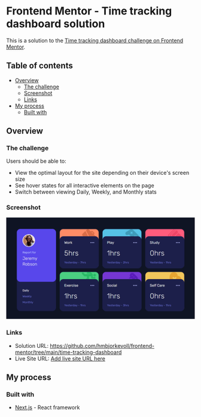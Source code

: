# Frontend Mentor - Time tracking dashboard solution

This is a solution to the [Time tracking dashboard challenge on Frontend Mentor](https://www.frontendmentor.io/challenges/time-tracking-dashboard-UIQ7167Jw).

## Table of contents

- [Overview](#overview)
  - [The challenge](#the-challenge)
  - [Screenshot](#screenshot)
  - [Links](#links)
- [My process](#my-process)
  - [Built with](#built-with)

## Overview

### The challenge

Users should be able to:

- View the optimal layout for the site depending on their device's screen size
- See hover states for all interactive elements on the page
- Switch between viewing Daily, Weekly, and Monthly stats

### Screenshot

![Screenshot of time tracking dashboard project](./screenshot.PNG)

### Links

- Solution URL: https://github.com/hmbjorkevoll/frontend-mentor/tree/main/time-tracking-dashboard
- Live Site URL: [Add live site URL here](https://your-live-site-url.com)

## My process

### Built with

- [Next.js](https://nextjs.org/) - React framework
